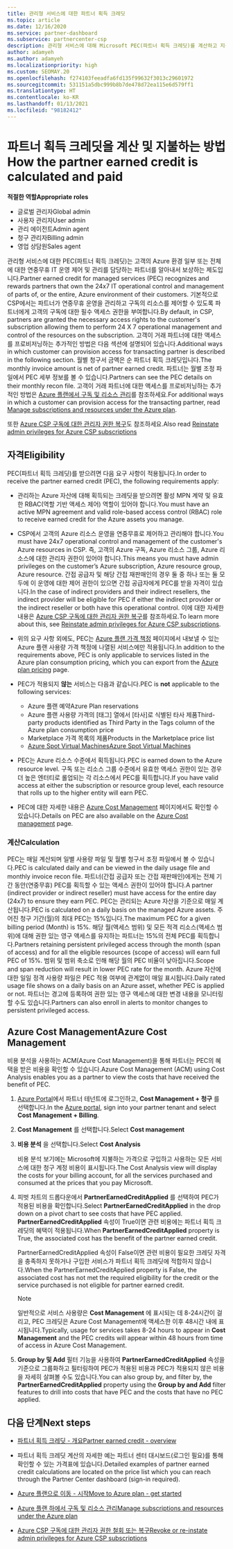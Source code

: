 ```yaml
---
title: 관리형 서비스에 대한 파트너 획득 크레딧
ms.topic: article
ms.date: 12/16/2020
ms.service: partner-dashboard
ms.subservice: partnercenter-csp
description: 관리형 서비스에 대해 Microsoft PEC(파트너 획득 크레딧)를 계산하고 지불하는 방법과 자격을 갖추는 방법에 대해 알아봅니다.
author: adamyeh
ms.author: adamyeh
ms.localizationpriority: high
ms.custom: SEOMAY.20
ms.openlocfilehash: f274103feeadfa6fd135f99632f3013c29601972
ms.sourcegitcommit: 531151a5dbc999b8b7de478d72ea115e6d579ff1
ms.translationtype: HT
ms.contentlocale: ko-KR
ms.lasthandoff: 01/13/2021
ms.locfileid: "98182412"
---
```

# <a name="how-the-partner-earned-credit-is-calculated-and-paid"></a><span data-ttu-id="7c3f0-103">파트너 획득 크레딧을 계산 및 지불하는 방법</span><span class="sxs-lookup"><span data-stu-id="7c3f0-103">How the partner earned credit is calculated and paid</span></span>

<span data-ttu-id="7c3f0-104">**적절한 역할**</span><span class="sxs-lookup"><span data-stu-id="7c3f0-104">**Appropriate roles**</span></span>

- <span data-ttu-id="7c3f0-105">글로벌 관리자</span><span class="sxs-lookup"><span data-stu-id="7c3f0-105">Global admin</span></span>
- <span data-ttu-id="7c3f0-106">사용자 관리자</span><span class="sxs-lookup"><span data-stu-id="7c3f0-106">User admin</span></span>
- <span data-ttu-id="7c3f0-107">관리 에이전트</span><span class="sxs-lookup"><span data-stu-id="7c3f0-107">Admin agent</span></span>
- <span data-ttu-id="7c3f0-108">청구 관리자</span><span class="sxs-lookup"><span data-stu-id="7c3f0-108">Billing admin</span></span>
- <span data-ttu-id="7c3f0-109">영업 상담원</span><span class="sxs-lookup"><span data-stu-id="7c3f0-109">Sales agent</span></span>

<span data-ttu-id="7c3f0-110">관리형 서비스에 대한 PEC(파트너 획득 크레딧)는 고객의 Azure 환경 일부 또는 전체에 대한 연중무휴 IT 운영 제어 및 관리를 담당하는 파트너를 알아내서 보상하는 제도입니다.</span><span class="sxs-lookup"><span data-stu-id="7c3f0-110">Partner earned credit for managed services (PEC) recognizes and rewards partners that own the 24x7 IT operational control and management of parts of, or the entire, Azure environment of their customers.</span></span> <span data-ttu-id="7c3f0-111">기본적으로 CSP에서는 파트너가 연중무휴 운영을 관리하고 구독의 리소스를 제어할 수 있도록 파트너에게 고객의 구독에 대한 필수 액세스 권한을 부여합니다.</span><span class="sxs-lookup"><span data-stu-id="7c3f0-111">By default, in CSP, partners are granted the necessary access rights to the customer's subscription allowing them to perform 24 X 7 operational management and control of the resources on the subscription.</span></span> <span data-ttu-id="7c3f0-112">고객이 거래 파트너에 대한 액세스를 프로비저닝하는 추가적인 방법은 다음 섹션에 설명되어 있습니다.</span><span class="sxs-lookup"><span data-stu-id="7c3f0-112">Additional ways in which customer can provision access for transacting partner is described in the following section.</span></span> <span data-ttu-id="7c3f0-113">월별 청구서 금액은 순 파트너 획득 크레딧입니다.</span><span class="sxs-lookup"><span data-stu-id="7c3f0-113">The monthly invoice amount is net of partner earned credit.</span></span> <span data-ttu-id="7c3f0-114">파트너는 월별 조정 파일에서 PEC 세부 정보를 볼 수 있습니다.</span><span class="sxs-lookup"><span data-stu-id="7c3f0-114">Partners can see the PEC details on their monthly recon file.</span></span> <span data-ttu-id="7c3f0-115">고객이 거래 파트너에 대한 액세스를 프로비저닝하는 추가적인 방법은 [Azure 플랜에서 구독 및 리소스 관리](azure-plan-manage.md)를 참조하세요.</span><span class="sxs-lookup"><span data-stu-id="7c3f0-115">For additional ways in which a customer can provision access for the transacting partner, read [Manage subscriptions and resources under the Azure plan](azure-plan-manage.md).</span></span>

<span data-ttu-id="7c3f0-116">또한 [Azure CSP 구독에 대한 관리자 권한 복구](revoke-reinstate-csp.md)도 참조하세요.</span><span class="sxs-lookup"><span data-stu-id="7c3f0-116">Also read [Reinstate admin privileges for Azure CSP subscriptions](revoke-reinstate-csp.md)</span></span>

## <a name="eligibility"></a><span data-ttu-id="7c3f0-117">자격</span><span class="sxs-lookup"><span data-stu-id="7c3f0-117">Eligibility</span></span>

<span data-ttu-id="7c3f0-118">PEC(파트너 획득 크레딧)를 받으려면 다음 요구 사항이 적용됩니다.</span><span class="sxs-lookup"><span data-stu-id="7c3f0-118">In order to receive the partner earned credit (PEC), the following requirements apply:</span></span> 

- <span data-ttu-id="7c3f0-119">관리하는 Azure 자산에 대해 획득되는 크레딧을 받으려면 활성 MPN 계약 및 유효한 RBAC(역할 기반 액세스 제어) 역할이 있어야 합니다.</span><span class="sxs-lookup"><span data-stu-id="7c3f0-119">You must have an active MPN agreement and valid role-based access control (RBAC) role to receive earned credit for the Azure assets you manage.</span></span>

- <span data-ttu-id="7c3f0-120">CSP에서 고객의 Azure 리소스 운영을 연중무휴로 제어하고 관리해야 합니다.</span><span class="sxs-lookup"><span data-stu-id="7c3f0-120">You must have 24x7 operational control and management of the customer's Azure resources in CSP.</span></span> <span data-ttu-id="7c3f0-121">즉, 고객의 Azure 구독, Azure 리소스 그룹, Azure 리소스에 대한 관리자 권한이 있어야 합니다.</span><span class="sxs-lookup"><span data-stu-id="7c3f0-121">This means you must have admin privileges on the customer’s Azure subscription, Azure resource group, Azure resource.</span></span> <span data-ttu-id="7c3f0-122">간접 공급자 및 해당 간접 재판매인의 경우 둘 중 하나 또는 둘 모두에 이 운영에 대한 제어 권한이 있으면 간접 공급자에게 PEC를 받을 자격이 있습니다.</span><span class="sxs-lookup"><span data-stu-id="7c3f0-122">In the case of indirect providers and their indirect resellers, the indirect provider will be eligible for PEC if either the indirect provider or the indirect reseller or both have this operational control.</span></span> <span data-ttu-id="7c3f0-123">이에 대한 자세한 내용은 [Azure CSP 구독에 대한 관리자 권한 복구](./revoke-reinstate-csp.md)를 참조하세요.</span><span class="sxs-lookup"><span data-stu-id="7c3f0-123">To learn more about this, see [Reinstate admin privileges for Azure CSP subscriptions](./revoke-reinstate-csp.md).</span></span>

- <span data-ttu-id="7c3f0-124">위의 요구 사항 외에도, PEC는 [Azure 플랜 가격 책정](https://partner.microsoft.com/commerce/sales) 페이지에서 내보낼 수 있는 Azure 플랜 사용량 가격 책정에 나열된 서비스에만 적용됩니다.</span><span class="sxs-lookup"><span data-stu-id="7c3f0-124">In addition to the requirements above, PEC is only applicable to services listed in the Azure plan consumption pricing, which you can export from the [Azure plan pricing](https://partner.microsoft.com/commerce/sales) page.</span></span>

- <span data-ttu-id="7c3f0-125">PEC가 적용되지 **않는** 서비스는 다음과 같습니다.</span><span class="sxs-lookup"><span data-stu-id="7c3f0-125">PEC is **not** applicable to the following services:</span></span>
    - <span data-ttu-id="7c3f0-126">Azure 플랜 예약</span><span class="sxs-lookup"><span data-stu-id="7c3f0-126">Azure Plan reservations</span></span>
    - <span data-ttu-id="7c3f0-127">Azure 플랜 사용량 가격의 [태그] 열에서 [타사]로 식별된 타사 제품</span><span class="sxs-lookup"><span data-stu-id="7c3f0-127">Third-party products identified as Third Party in the Tags column of the Azure plan consumption price</span></span>
    - <span data-ttu-id="7c3f0-128">Marketplace 가격 목록의 제품</span><span class="sxs-lookup"><span data-stu-id="7c3f0-128">Products in the Marketplace price list</span></span>
    - [<span data-ttu-id="7c3f0-129">Azure Spot Virtual Machines</span><span class="sxs-lookup"><span data-stu-id="7c3f0-129">Azure Spot Virtual Machines</span></span>](https://partner.microsoft.com/resources/collection/azure-spot-in-csp#/)

- <span data-ttu-id="7c3f0-130">PEC는 Azure 리소스 수준에서 획득됩니다.</span><span class="sxs-lookup"><span data-stu-id="7c3f0-130">PEC is earned down to the Azure resource level.</span></span> <span data-ttu-id="7c3f0-131">구독 또는 리소스 그룹 수준에서 유효한 액세스 권한이 있는 경우 더 높은 엔터티로 롤업되는 각 리소스에서 PEC를 획득합니다.</span><span class="sxs-lookup"><span data-stu-id="7c3f0-131">If you have valid access at either the subscription or resource group level, each resource that rolls up to the higher entity will earn PEC.</span></span>

- <span data-ttu-id="7c3f0-132">PEC에 대한 자세한 내용은 [Azure Cost Management](/azure/cost-management-billing/costs/get-started-partners) 페이지에서도 확인할 수 있습니다.</span><span class="sxs-lookup"><span data-stu-id="7c3f0-132">Details on PEC are also available on the [Azure Cost management](/azure/cost-management-billing/costs/get-started-partners) page.</span></span>

### <a name="calculation"></a><span data-ttu-id="7c3f0-133">계산</span><span class="sxs-lookup"><span data-stu-id="7c3f0-133">Calculation</span></span>

<span data-ttu-id="7c3f0-134">PEC는 매일 계산되며 일별 사용량 파일 및 월별 청구서 조정 파일에서 볼 수 있습니다.</span><span class="sxs-lookup"><span data-stu-id="7c3f0-134">PEC is calculated daily and can be viewed in the daily usage file and monthly invoice recon file.</span></span> <span data-ttu-id="7c3f0-135">파트너(간접 공급자 또는 간접 재판매인)에게는 전체 기간 동안(연중무휴) PEC를 획득할 수 있는 액세스 권한이 있어야 합니다.</span><span class="sxs-lookup"><span data-stu-id="7c3f0-135">A partner (indirect provider or indirect reseller) must have access for the entire day (24x7) to ensure they earn PEC.</span></span> <span data-ttu-id="7c3f0-136">PEC는 관리되는 Azure 자산을 기준으로 매일 계산됩니다.</span><span class="sxs-lookup"><span data-stu-id="7c3f0-136">PEC is calculated on a daily basis on the managed Azure assets.</span></span> <span data-ttu-id="7c3f0-137">주어진 청구 기간(월)의 최대 PEC는 15%입니다.</span><span class="sxs-lookup"><span data-stu-id="7c3f0-137">The maximum PEC for a given billing period (Month) is 15%.</span></span> <span data-ttu-id="7c3f0-138">해당 월(액세스 범위) 및 모든 적격 리소스(액세스 범위)에 대해 권한 있는 영구 액세스를 유지하는 파트너는 15%의 전체 PEC를 획득합니다.</span><span class="sxs-lookup"><span data-stu-id="7c3f0-138">Partners retaining persistent privileged access through the month (span of access) and for all the eligible resources (scope of access) will earn full PEC of 15%.</span></span> <span data-ttu-id="7c3f0-139">범위 및 범위 축소로 인해 해당 월의 PEC 비율이 낮아집니다.</span><span class="sxs-lookup"><span data-stu-id="7c3f0-139">Scope and span reduction will result in lower PEC rate for the month.</span></span> <span data-ttu-id="7c3f0-140">Azure 자산에 대한 일일 정격 사용량 파일은 PEC 적용 여부에 관계없이 매일 표시됩니다.</span><span class="sxs-lookup"><span data-stu-id="7c3f0-140">Daily rated usage file shows on a daily basis on an Azure asset, whether PEC is applied or not.</span></span> <span data-ttu-id="7c3f0-141">파트너는 경고에 등록하여 권한 있는 영구 액세스에 대한 변경 내용을 모니터링할 수도 있습니다.</span><span class="sxs-lookup"><span data-stu-id="7c3f0-141">Partners can also enroll in alerts to monitor changes to persistent privileged access.</span></span>

## <a name="azure-cost-management"></a><span data-ttu-id="7c3f0-142">Azure Cost Management</span><span class="sxs-lookup"><span data-stu-id="7c3f0-142">Azure Cost Management</span></span>

<span data-ttu-id="7c3f0-143">비용 분석을 사용하는 ACM(Azure Cost Management)을 통해 파트너는 PEC의 혜택을 받은 비용을 확인할 수 있습니다.</span><span class="sxs-lookup"><span data-stu-id="7c3f0-143">Azure Cost Management (ACM) using Cost Analysis enables you as a partner to view the costs that have received the benefit of PEC.</span></span>  

1. <span data-ttu-id="7c3f0-144">[Azure Portal](https://portal.azure.com)에서 파트너 테넌트에 로그인하고, **Cost Management + 청구** 를 선택합니다.</span><span class="sxs-lookup"><span data-stu-id="7c3f0-144">In the [Azure portal](https://portal.azure.com), sign into your partner tenant and select **Cost Management + Billing**.</span></span>

2. <span data-ttu-id="7c3f0-145">**Cost Management** 를 선택합니다.</span><span class="sxs-lookup"><span data-stu-id="7c3f0-145">Select **Cost management**</span></span>

3. <span data-ttu-id="7c3f0-146">**비용 분석** 을 선택합니다.</span><span class="sxs-lookup"><span data-stu-id="7c3f0-146">Select **Cost Analysis**</span></span>

   <span data-ttu-id="7c3f0-147">비용 분석 보기에는 Microsoft에 지불하는 가격으로 구입하고 사용하는 모든 서비스에 대한 청구 계정 비용이 표시됩니다.</span><span class="sxs-lookup"><span data-stu-id="7c3f0-147">The Cost Analysis view will display the costs for your billing account, for all the services purchased and consumed at the prices that you pay Microsoft.</span></span>

4. <span data-ttu-id="7c3f0-148">피벗 차트의 드롭다운에서 **PartnerEarnedCreditApplied** 를 선택하여 PEC가 적용된 비용을 확인합니다.</span><span class="sxs-lookup"><span data-stu-id="7c3f0-148">Select **PartnerEarnedCreditApplied** in the drop down on a pivot chart to see costs that have PEC applied.</span></span> <span data-ttu-id="7c3f0-149">**PartnerEarnedCreditApplied** 속성이 True이면 관련 비용에는 파트너 획득 크레딧의 혜택이 적용됩니다.</span><span class="sxs-lookup"><span data-stu-id="7c3f0-149">When **PartnerEarnedCreditApplied** property is True, the associated cost has the benefit of the partner earned credit.</span></span> 

   <span data-ttu-id="7c3f0-150">PartnerEarnedCreditApplied 속성이 False이면 관련 비용이 필요한 크레딧 자격을 충족하지 못하거나 구입한 서비스가 파트너 획득 크레딧에 적합하지 않습니다.</span><span class="sxs-lookup"><span data-stu-id="7c3f0-150">When the PartnerEarnedCreditApplied property is False, the associated cost has not met the required eligibility for the credit or the service purchased is not eligible for partner earned credit.</span></span>

   >[!NOTE] 
   ><span data-ttu-id="7c3f0-151">일반적으로 서비스 사용량은 **Cost Management** 에 표시되는 데 8-24시간이 걸리고, PEC 크레딧은 Azure Cost Management에 액세스한 이후 48시간 내에 표시됩니다.</span><span class="sxs-lookup"><span data-stu-id="7c3f0-151">Typically, usage for services takes 8-24 hours to appear in **Cost Management** and the PEC credits will appear within 48 hours from time of access in Azure Cost Management.</span></span>

5. <span data-ttu-id="7c3f0-152">**Group by 및 Add** 필터 기능을 사용하여 **PartnerEarnedCreditApplied** 속성을 기준으로 그룹화하고 필터링하여 PEC가 적용된 비용과 PEC가 적용되지 않은 비용을 자세히 살펴볼 수도 있습니다.</span><span class="sxs-lookup"><span data-stu-id="7c3f0-152">You can also group by, and filter by, the **PartnerEarnedCreditApplied** property using the **Group by and Add** filter features to drill into costs that have PEC and the costs that have no PEC applied.</span></span>

## <a name="next-steps"></a><span data-ttu-id="7c3f0-153">다음 단계</span><span class="sxs-lookup"><span data-stu-id="7c3f0-153">Next steps</span></span>

- [<span data-ttu-id="7c3f0-154">파트너 획득 크레딧 - 개요</span><span class="sxs-lookup"><span data-stu-id="7c3f0-154">Partner earned credit - overview</span></span>](partner-earned-credit.md)

- <span data-ttu-id="7c3f0-155">파트너 획득 크레딧 계산의 자세한 예는 파트너 센터 대시보드(로그인 필요)를 통해 확인할 수 있는 가격표에 있습니다.</span><span class="sxs-lookup"><span data-stu-id="7c3f0-155">Detailed examples of partner earned credit calculations are located on the price list which you can reach through the Partner Center dashboard (sign-in required).</span></span>

- [<span data-ttu-id="7c3f0-156">Azure 플랜으로 이동 - 시작</span><span class="sxs-lookup"><span data-stu-id="7c3f0-156">Move to Azure plan - get started</span></span>](azure-plan-get-started.md)

- [<span data-ttu-id="7c3f0-157">Azure 플랜 하에서 구독 및 리소스 관리</span><span class="sxs-lookup"><span data-stu-id="7c3f0-157">Manage subscriptions and resources under the Azure plan</span></span>](azure-plan-manage.md)

- [<span data-ttu-id="7c3f0-158">Azure CSP 구독에 대한 관리자 권한 철회 또는 복구</span><span class="sxs-lookup"><span data-stu-id="7c3f0-158">Revoke or re-instate admin privileges for Azure CSP subscriptions</span></span>](revoke-reinstate-csp.md)